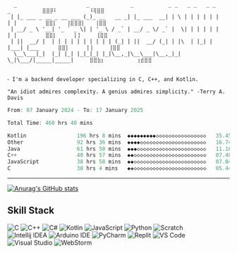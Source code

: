 ```
  _                      _             _           _ _   _ _   _ _     _          ⣿⣿⡿⠇          ⠸⢿⣿⣿
 | |_ ___ _ __ _ __ ___ (_)_ __   __ _| |_ ___  __| | \ | | | | | |   | |         ⣿⣿⡇   ⢸⣿⣿⣿⡇   ⢸⣿⣿
 | __/ _ \ '__| '_ ` _ \| | '_ \ / _` | __/ _ \/ _` |  \| | | | | |   | |         ⣿⣿⡇     ⢸⢸ ​​​​​​​    ⢸⣿⣿
 | ||  __/ |  | | | | | | | | | | (_| | ||  __/ (_| | |\  | |_| | |___| |___      ⣿⣿⡇     ⢸⢸     ⢸⣿⣿
  \__\___|_|  |_| |_| |_|_|_| |_|\__,_|\__\___|\__,_|_| \_|\___/|_____|_____|     ⣿⣿⣷⡆          ⢰⣾⣿⣿
                                                                             
```

```
⁃ I'm a backend developer specializing in C, C++, and Kotlin.

"An idiot admires complexity. A genius admires simplicity." -Terry A. Davis
```

<!--START_SECTION:waka-->

```c++
From: 07 January 2024 - To: 17 January 2025

Total Time: 460 hrs 40 mins

Kotlin                196 hrs 8 mins  ◆◆◆◆◆◆◆◆◆◇◇◇◇◇◇◇◇◇◇◇◇◇◇◇◇   35.45 %
Other                 92 hrs 36 mins  ◆◆◆◆◇◇◇◇◇◇◇◇◇◇◇◇◇◇◇◇◇◇◇◇◇   16.74 %
Java                  61 hrs 50 mins  ◆◆◆◇◇◇◇◇◇◇◇◇◇◇◇◇◇◇◇◇◇◇◇◇◇   11.18 %
C++                   40 hrs 57 mins  ◆◆◇◇◇◇◇◇◇◇◇◇◇◇◇◇◇◇◇◇◇◇◇◇◇   07.40 %
JavaScript            38 hrs 58 mins  ◆◆◇◇◇◇◇◇◇◇◇◇◇◇◇◇◇◇◇◇◇◇◇◇◇   07.04 %
C                     30 hrs 4 mins   ◆◈◇◇◇◇◇◇◇◇◇◇◇◇◇◇◇◇◇◇◇◇◇◇◇   05.44 %
```

<!--END_SECTION:waka-->
<hr>

[![Anurag's GitHub stats](https://github-readme-stats.vercel.app/api?username=terminatedNULL&theme=transparent)](https://github.com/anuraghazra/github-readme-stats)

## Skill Stack
![C](https://img.shields.io/badge/C-00599C?style=flat&logo=c&logoColor=white)
![C++](https://img.shields.io/badge/C%2B%2B-00599C?style=flat&logo=c%2B%2B&logoColor=white)
![C#](https://img.shields.io/badge/C%23-239120?style=flat&logo=csharp&logoColor=white)
![Kotlin](https://img.shields.io/badge/Kotlin-B125EA?style=flat&logo=kotlin&logoColor=white)
![JavaScript](https://img.shields.io/badge/JavaScript-323330?style=flat&logo=javascript&logoColor=F7DF1E)
![Python](https://img.shields.io/badge/Python-FFD43B?style=flat&logo=python&logoColor=blue)
![Scratch](https://img.shields.io/badge/Scratch-4D97FF?style=flat&logo=Scratch&logoColor=white)
<br>
![Intellij IDEA](https://img.shields.io/badge/IntelliJ_IDEA-000000.svg?style=flat&logo=intellij-idea&logoColor=white)
![Arduino IDE](https://img.shields.io/badge/Arduino_IDE-00979D?style=flat&logo=arduino&logoColor=white)
![PyCharm](https://img.shields.io/badge/IntelliJ_IDEA-000000.svg?style=flat&logo=intellij-idea&logoColor=white)
![Replit](https://img.shields.io/badge/replit-667881?style=flat&logo=replit&logoColor=white)
![VS Code](https://img.shields.io/badge/VSCode-0078D4?style=flat&logo=visual%20studio%20code&logoColor=white)
![Visual Studio](https://img.shields.io/badge/Visual_Studio-5C2D91?style=flat&logo=visual%20studio&logoColor=white)
![WebStorm](https://img.shields.io/badge/WebStorm-000000?style=flat&logo=WebStorm&logoColor=white)
